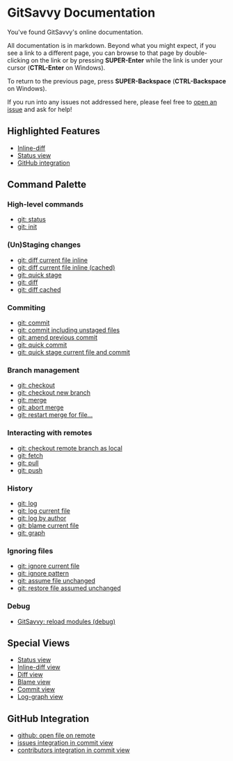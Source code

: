 # GitSavvy Documentation

You've found GitSavvy's online documentation.

All documentation is in markdown.  Beyond what you might expect, if you see a link to a different page, you can browse to that page by double-clicking on the link or by pressing **SUPER-Enter** while the link is under your cursor (**CTRL-Enter** on Windows).

To return to the previous page, press **SUPER-Backspace** (**CTRL-Backspace** on Windows).

If you run into any issues not addressed here, please feel free to [open an issue](https://github.com/divmain/GitSavvy/issues) and ask for help!


## Highlighted Features

- [Inline-diff](staging.md#inline-diff)
- [Status view](status.md)
- [GitHub integration](github.md)


## Command Palette

### High-level commands

- [git: status](status.md)
- [git: init](misc.md#git-init)


### (Un)Staging changes
- [git: diff current file inline](staging.md#git-diff-current-file-inline)
- [git: diff current file inline (cached)](staging.md#git-diff-current-file-inline-cached)
- [git: quick stage](staging.md#git-quick-stage)
- [git: diff](staging.md#git-diff)
- [git: diff cached](staging.md#git-diff-cached)


### Commiting

- [git: commit](commit.md#git-commit)
- [git: commit including unstaged files](commit.md#git-commit-including-unstaged-files)
- [git: amend previous commit](commit.md#git-amend-previous-commit)
- [git: quick commit](commit.md#git-quick-commit)
- [git: quick stage current file and commit](commit.md#git-quick-stage-current-file-and-commit)


### Branch management

- [git: checkout](branch_mgmt.md#git-checkout)
- [git: checkout new branch](branch_mgmt.md#git-checkout-new-branch)
- [git: merge](branch_mgmt.md#git-merge)
- [git: abort merge](branch_mgmt.md#git-abort-merge)
- [git: restart merge for file...](branch_mgmt.md#git-restart-merge-for-file)


### Interacting with remotes

- [git: checkout remote branch as local](remotes.md#git-checkout-remote-branch-as-local)
- [git: fetch](remotes.md#git-fetch)
- [git: pull](remotes.md#git-pull)
- [git: push](remotes.md#git-push)


### History

- [git: log](history.md#git-log)
- [git: log current file](history.md#git-log-current-file)
- [git: log by author](history.md#git-log-by-author)
- [git: blame current file](history.md#git-blame-current-file)
- [git: graph](history.md#git-graph)


### Ignoring files

- [git: ignore current file](ignoring.md#git-ignore-current-file)
- [git: ignore pattern](ignoring.md#git-ignore-pattern)
- [git: assume file unchanged](ignoring.md#git-assume-file-unchanged)
- [git: restore file assumed unchanged](ignoring.md#git-restore-file-assumed-unchanged)


### Debug

- [GitSavvy: reload modules (debug)](debug.md#gitsavvy-reload-modules-debug)


## Special Views

- [Status view](status.md#status-view)
- [Inline-diff view](staging.md#inline-diff-view)
- [Diff view](staging.md#diff-view)
- [Blame view](history.md#blame)
- [Commit view](commit.md)
- [Log-graph view]()


## GitHub Integration

- [github: open file on remote](github.md#github-open-file-on-remote)
- [issues integration in commit view](github.md#issues-integration)
- [contributors integration in commit view](github.md#contributors-integration)
